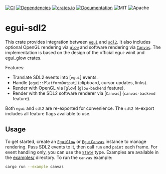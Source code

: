 [![CI](https://github.com/mxmgorin/egui-sdl2/actions/workflows/ci.yml/badge.svg)](https://github.com/mxmgorin/egui-sdl2/actions)
[![Dependencies](https://deps.rs/repo/github/mxmgorin/egui-sdl2/status.svg)](https://deps.rs/repo/github/mxmgorin/egui-sdl2)
[![crates.io](https://img.shields.io/crates/v/egui-sdl2.svg)](https://crates.io/crates/egui-sdl2)
[![Documentation](https://docs.rs/egui-sdl2/badge.svg)](https://docs.rs/egui-sdl2)
![MIT](https://img.shields.io/badge/license-MIT-blue.svg)
![Apache](https://img.shields.io/badge/license-Apache-blue.svg)

# egui-sdl2

This crate provides integration between [`egui`](https://github.com/emilk/egui) and [`sdl2`](https://github.com/Rust-SDL2/rust-sdl2). It also includes optional OpenGL rendering via [`glow`](https://crates.io/crates/glow) and software rendering via [`Canvas`](https://docs.rs/sdl2/latest/sdl2/render/struct.Canvas.html). The implementation is based on the design of the official egui-winit and egui_glow crates.

Features:

- Translate SDL2 events into [`egui`] events.
- Handle [`egui::PlatformOutput`] (clipboard, cursor updates, links).
- Render with OpenGL via [`glow`] (`glow-backend` feature).
- Render with the SDL2 software renderer via [`Canvas`] (`canvas-backend` feature).

Both `egui` and `sdl2` are re-exported for convenience. The `sdl2` re-export includes all feature flags available to use.

## Usage

To get started, create an [`EguiGlow`](https://docs.rs/egui-sdl2/latest/egui_sdl2/glow/index.html) or [`EguiCanvas`](https://docs.rs/egui-sdl2/latest/egui_sdl2/canvas/index.html) instance to manage rendering. Pass SDL2 events to it, then call `run` and `paint` each frame. For event handling only, you can use the [`State`](https://docs.rs/egui-sdl2/latest/egui_sdl2/state/index.html) type.
Examples are available in the [examples/](https://github.com/mxmgorin/egui-sdl2/tree/main/examples/) directory. To run the `canvas` example:

```sh
cargo run --example canvas
```
